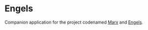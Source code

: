 # Engels
Companion application for the project codenamed [Marx](https://github.com/kepocnhh/Marx) and [Engels](https://github.com/kepocnhh/Engels). 
